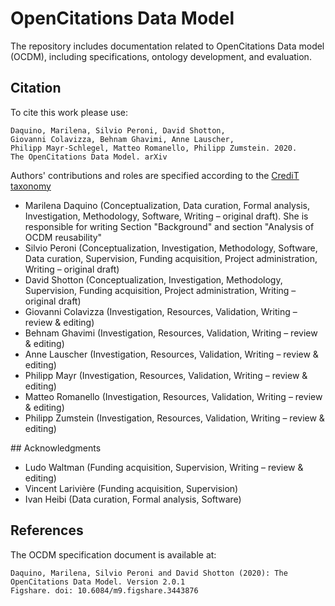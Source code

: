 # OpenCitations Data Model

The repository includes documentation related to OpenCitations Data model (OCDM), including specifications, ontology development, and evaluation.

## Citation

To cite this work please use:

```
Daquino, Marilena, Silvio Peroni, David Shotton,
Giovanni Colavizza, Behnam Ghavimi, Anne Lauscher,
Philipp Mayr-Schlegel, Matteo Romanello, Philipp Zumstein. 2020.
The OpenCitations Data Model. arXiv
```

Authors' contributions and roles are specified according to the [CrediT taxonomy](https://casrai.org/credit/)  

 * Marilena Daquino (Conceptualization, Data curation, Formal analysis, Investigation, Methodology, Software, Writing – original draft). She is responsible for writing Section "Background" and section "Analysis of OCDM reusability"
 * Silvio Peroni (Conceptualization, Investigation, Methodology, Software, Data curation, Supervision, Funding acquisition, Project administration, Writing – original draft)
 * David Shotton (Conceptualization, Investigation, Methodology, Supervision, Funding acquisition, Project administration, Writing – original draft)
 * Giovanni Colavizza (Investigation, Resources, Validation, Writing – review & editing)
 * Behnam Ghavimi (Investigation, Resources, Validation, Writing – review & editing)
 * Anne Lauscher (Investigation, Resources, Validation, Writing – review & editing)
 * Philipp Mayr (Investigation, Resources, Validation, Writing – review & editing)
 * Matteo Romanello (Investigation, Resources, Validation, Writing – review & editing)
 * Philipp Zumstein (Investigation, Resources, Validation, Writing – review & editing)


## Acknowledgments

 * Ludo Waltman (Funding acquisition, Supervision, Writing – review & editing)
 * Vincent Larivière (Funding acquisition, Supervision)
 * Ivan Heibi (Data curation, Formal analysis, Software)

## References

The OCDM specification document is available at:

```
Daquino, Marilena, Silvio Peroni and David Shotton (2020): The OpenCitations Data Model. Version 2.0.1
Figshare. doi: 10.6084/m9.figshare.3443876
```
